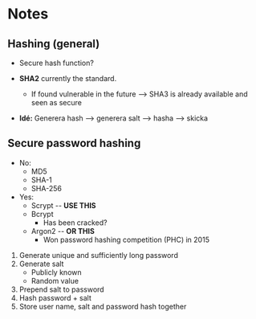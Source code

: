 # Notes

## Hashing (general)
* Secure hash function?
* **SHA2** currently the standard.
	* If found vulnerable in the future --> SHA3 is already available and seen as secure

* **Idé:** Generera hash --> generera salt --> hasha --> skicka 

## Secure password hashing 
* No: 
	* MD5
	* SHA-1 
	* SHA-256
* Yes:
	* Scrypt -- **USE THIS** 
	* Bcrypt
		* Has been cracked? 
	* Argon2 -- **OR THIS**
		* Won password hashing competition (PHC) in 2015

1. Generate unique and sufficiently long password 
2. Generate salt 
	* Publicly known
	* Random value
3. Prepend salt to password 
4. Hash password + salt 
5. Store user name, salt and password hash together
